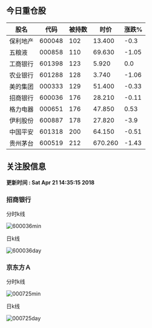 
## 今日重仓股 

|股名|代码|被持数|时价|涨跌%|
|---|---|---|---|---|
|保利地产|600048|102|13.400|-0.3|
|五粮液|000858|110|69.630|-1.05|
|工商银行|601398|123|5.920|0.0|
|农业银行|601288|128|3.740|-1.06|
|美的集团|000333|129|51.400|-0.33|
|招商银行|600036|176|28.210|-0.11|
|格力电器|000651|176|47.850|0.53|
|伊利股份|600887|178|27.820|-3.9|
|中国平安|601318|200|64.150|-0.51|
|贵州茅台|600519|212|670.260|-1.43|

## 关注股信息
**更新时间 : Sat Apr 21 14:35:15 2018**
### 招商银行 
分时k线

![600036min](http://image.sinajs.cn/newchart/min/n/sh600036.gif)

日k线

![600036day](http://image.sinajs.cn/newchart/daily/n/sh600036.gif)

### 京东方Ａ 
分时k线

![000725min](http://image.sinajs.cn/newchart/min/n/sz000725.gif)

日k线

![000725day](http://image.sinajs.cn/newchart/daily/n/sz000725.gif)
